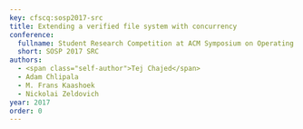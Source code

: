 ```yaml
---
key: cfscq:sosp2017-src
title: Extending a verified file system with concurrency
conference:
  fullname: Student Research Competition at ACM Symposium on Operating System Principles
  short: SOSP 2017 SRC
authors:
  - <span class="self-author">Tej Chajed</span>
  - Adam Chlipala
  - M. Frans Kaashoek
  - Nickolai Zeldovich
year: 2017
order: 0
---
```

